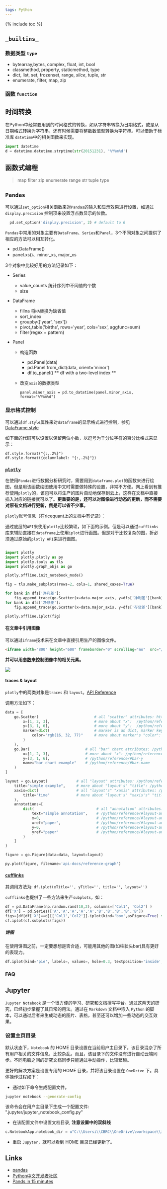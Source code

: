 ```yaml
---
tags: Python
---
```


{% include toc %}

## `_builtins_`


### 数据类型 `type`

- bytearray,bytes, complex, float, int, bool
- classmethod, property, staticmethod, type
- dict, list, set, frozenset,  range, *slice*, tuple, str
- enumerate, filter, map, zip

### 函数 `function`

## 时间转换

在Python中经常要用到的时间格式的转换，如从字符串转换为日期格式，或是从日期格式转换为字符串，还有时候需要将整数数值型转换为字符串。可以借助于标准库 `datetime`中的相关函数来实现。

```python
import datetime
d = datetime.datetime.strptime(str(20151231), '%Y%m%d')
```

## 函数式编程

> map filter zip enumerate range str tuple type


## `Pandas`

可以通过`set_option`相关函数来对`Pandas`的输入和显示效果进行设置，如通过 `display.precision` 控制项来设置浮点数显示的位数。

```python
  pd.set_option('display.precision', 2) # default to 6
```

`Pandas`中常用的对象主要有`DataFrame`、`Series`和`Panel`，3个不同对象之间提供了相应的方法可以相互转化。

- pd.DataFrame()
- panel.xs()、minor_xs, major_xs

3个对象中比较好用的方法记录如下：

- Series
  - value_counts 统计序列中不同值的个数
  - size


- DataFrame
  - fillna 将`NA`替换为缺省值
  - sort_index
  - groupby(['year', 'sex'])
  - pivot_table('births', rows='year', cols='sex', aggfunc=sum)
  - filter(regex = pattern)


- Panel
  - 构造函数
    - pd.Panel(data)
    - pd.Panel.from_dict(data, orient='minor')
    - df.to_panel() ** df with a two-level index **

  - 改变`axis`的数据类型

    `panel.minor_axis = pd.to_datatime(panel.minor_axis, format="%Y%m%d")`

### 显示格式控制

可以通过`df.style`属性来对`dataframe`的显示格式进行控制，参见[DataFrame.style](http://pandas.pydata.org/pandas-docs/stable/style.html#)

如下面的代码可以设置以保留两位小数，以逗号为千分位字符的百分比格式来显示：

    df.style.format("{:,.2%}")
    df.style.format({columnlabel: "{:,.2%}"})

### [`plotly`](https://plot.ly/pandas/)

在使用`Pandas`进行数据分析研究时，需要用到`dataframe.plot`的函数来进行绘图，但是用该函数绘图使用中文时需要做特殊的设置，非常不方便。网上看到有推荐使用`plotly`的，该包可以将生产的图片自动地保存到云上，这样在文档中直接插入对应的链接就可以了。**更重要的是，还可以对图像进行动态的更新，而不需要对原有文档进行更新，倒是可以省不少事。**

`plotly`账号信息（在ricequant上的文档中有记录）：

通过底层的`API`来使用`plotly`比较繁琐，如下面的示例。但是可以通过`cufflinks`库来辅助直接在`dataframe`上使用`iplot`进行画图。但是对于比较复杂的图，折必须通过原始的`plotly API`来进行画图。

```python

import plotly
import plotly.plotly as py
import plotly.tools as tls
import plotly.graph_objs as go

plotly.offline.init_notebook_mode()

fig = tls.make_subplots(rows=2, cols=1, shared_xaxes=True)

for bank in dfs['净利差']:
    fig.append_trace(go.Scatter(x=data.major_axis, y=dfs['净利差'][bank], name=bank), 1,1)
for bank in dfs['净息差']:
    fig.append_trace(go.Scatter(x=data.major_axis, y=dfs['存贷差'][bank], name=bank), 2,1)

plotly.offline.iplot(fig)

```

#### 在文章中引用图像

可以通过`iframe`技术来在文章中直接引用生产的图像文件。

```html
<iframe width="800" height="600" frameborder="0" scrolling="no"  src="//plot.ly/~luowenbo/2.embed"></iframe>
```

**并可以用[参数](http://help.plot.ly/embed-graphs-in-websites/#step-8-customize-the-iframe)来控制图像中的相关元素。**

![](http://7xonmk.com1.z0.glb.clouddn.com/2017-03-04_13-05-47.png)

#### traces & layout

`plotly`中的两类对象是`traces` 和 `layout`。[API Reference](https://plot.ly/python/reference/#layout)

调用方法如下：

```python
data = [
    go.Scatter(                         # all "scatter" attributes: https://plot.ly/python/reference/#scatter
        x=[1, 2, 3],                    # more about "x":  /python/reference/#scatter-x
        y=[3, 1, 6],                    # more about "y":  /python/reference/#scatter-y
        marker=dict(                    # marker is an dict, marker keys: /python/reference/#scatter-marker
            color="rgb(16, 32, 77)"     # more about marker's "color": /python/reference/#scatter-marker-color
        )
    ),
    go.Bar(                         # all "bar" chart attributes: /python/reference/#bar
        x=[1, 2, 3],                # more about "x": /python/reference/#bar-x
        y=[3, 1, 6],                # /python/reference/#bar-y
        name="bar chart example"    # /python/reference/#bar-name
    )
]

layout = go.Layout(             # all "layout" attributes: /python/reference/#layout
    title="simple example",     # more about "layout's" "title": /python/reference/#layout-title
    xaxis=dict(                 # all "layout's" "xaxis" attributes: /python/reference/#layout-xaxis
        title="time"            # more about "layout's" "xaxis's" "title": /python/reference/#layout-xaxis-title
    ),
    annotations=[
        dict(                            # all "annotation" attributes: /python/reference/#layout-annotations
            text="simple annotation",    # /python/reference/#layout-annotations-text
            x=0,                         # /python/reference/#layout-annotations-x
            xref="paper",                # /python/reference/#layout-annotations-xref
            y=0,                         # /python/reference/#layout-annotations-y
            yref="paper"                 # /python/reference/#layout-annotations-yref
        )
    ]
)

figure = go.Figure(data=data, layout=layout)

py.plot(figure, filename='api-docs/reference-graph')
```

#### [cufflinks](https://github.com/santosjorge/cufflinks)

其调用方法为: `df.iplot(xTitle='', yTitle='', title='', layout='')`

`cufflinks`也提供了一些方法来生产`subplots`，如：

```python
df = pd.DataFrame(np.random.rand(10,2), columns=['Col1', 'Col2'] )
df['X'] = pd.Series(['A','A','A','A','A','B','B','B','B','B'])
figs=[df[df['X']==d][['Col1','Col2']].iplot(kind='box',asFigure=True) for d in pd.unique(df['X']) ]
cf.iplot(cf.subplots(figs))
```

##### 饼图

在使用饼图之前，一定要想想是否合适，可能用其他的图(如柱状头bar)具有更好的表现力。

```python
df.iplot(kind='pie', labels=, values=, hole=0.3, textposition='inside',textinfo='label+percent+value', legend=False)
```
### FAQ



## Jupyter

`Jupyter Notebook` 是一个很方便的学习、研究和文档撰写平台。通过这两天的研究，已经初步掌握了其日常的用法。通过在 `Markdown` 文档中嵌入 `Python` 的脚本，可以通过后者来生成动态的图片、表格，甚至还可以增加一些动态的交互效果。

### 设置主页目录

默认状态下，`Notebook` 的 HOME 目录设置在当前用户主目录下。该目录混杂了所有用户相关的文件信息，比较杂乱。而且，该目录下的文件没有进行自动云端同步。不同电脑之间的研究文档同步只能通过手动操作，比较繁琐。

更好的解决方案是设置专用的 HOME 目录，并将该目录设置在 `OneDrive` 下。具体操作过程如下：

- 通过如下命令生成配置文件。

```bash
jupyter notebook --generate-config
```

该命令会在用户主目录下生成一个配置文件: ".jupyter/jupyter_notebook_config.py"

- 在该配置文件中设置文档目录, **注意设置中的双斜线**

```python
c.NotebookApp.notebook_dir = u"C:\\Usersi\\CBRC\\OneDrive\\workspace\\investment"
```

- 重启 `Jupyter`，就可以看到 HOME 目录已经更新了。

## Links

- [pandas](http://pandas.pydata.org)
- [Python中文开发者社区](http://pythontab.com)
- [Pands in 15 minutes](http://www.cnblogs.com/chaosimple/p/4153083.html)
